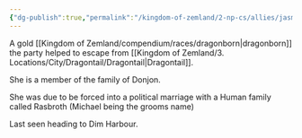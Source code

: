 ```yaml
---
{"dg-publish":true,"permalink":"/kingdom-of-zemland/2-np-cs/allies/jasmine/"}
---
```




A gold [[Kingdom of Zemland/compendium/races/dragonborn\|dragonborn]] the party helped to escape from [[Kingdom of Zemland/3. Locations/City/Dragontail/Dragontail\|Dragontail]].

She is a member of the family of Donjon.

She was due to be forced into a political marriage with a Human family called Rasbroth (Michael being the grooms name)

Last seen heading to Dim Harbour.
